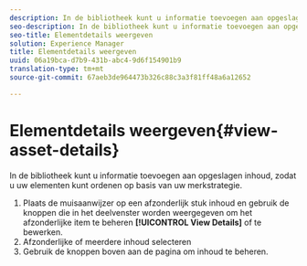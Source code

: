 ```yaml
---
description: In de bibliotheek kunt u informatie toevoegen aan opgeslagen inhoud, zodat u uw elementen kunt ordenen op basis van uw merkstrategie.
seo-description: In de bibliotheek kunt u informatie toevoegen aan opgeslagen inhoud, zodat u uw elementen kunt ordenen op basis van uw merkstrategie.
seo-title: Elementdetails weergeven
solution: Experience Manager
title: Elementdetails weergeven
uuid: 06a19bca-d7b9-431b-abc4-9d6f154901b9
translation-type: tm+mt
source-git-commit: 67aeb3de964473b326c88c3a3f81ff48a6a12652

---
```



# Elementdetails weergeven{#view-asset-details}

In de bibliotheek kunt u informatie toevoegen aan opgeslagen inhoud, zodat u uw elementen kunt ordenen op basis van uw merkstrategie.

1. Plaats de muisaanwijzer op een afzonderlijk stuk inhoud en gebruik de knoppen die in het deelvenster worden weergegeven om het afzonderlijke item te beheren **[!UICONTROL View Details]** of te bewerken.
1. Afzonderlijke of meerdere inhoud selecteren
1. Gebruik de knoppen boven aan de pagina om inhoud te beheren.

